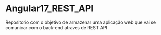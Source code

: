 # Angular17_REST_API
Repositorio com o objetivo de armazenar uma aplicação web que vai se comunicar com o back-end atraves de REST API
